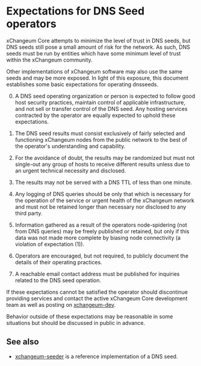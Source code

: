 Expectations for DNS Seed operators
====================================

xChangeum Core attempts to minimize the level of trust in DNS seeds,
but DNS seeds still pose a small amount of risk for the network.
As such, DNS seeds must be run by entities which have some minimum
level of trust within the xChangeum community.

Other implementations of xChangeum software may also use the same
seeds and may be more exposed. In light of this exposure, this
document establishes some basic expectations for operating dnsseeds.

0. A DNS seed operating organization or person is expected to follow good
host security practices, maintain control of applicable infrastructure,
and not sell or transfer control of the DNS seed. Any hosting services
contracted by the operator are equally expected to uphold these expectations.

1. The DNS seed results must consist exclusively of fairly selected and
functioning xChangeum nodes from the public network to the best of the
operator's understanding and capability.

2. For the avoidance of doubt, the results may be randomized but must not
single-out any group of hosts to receive different results unless due to an
urgent technical necessity and disclosed.

3. The results may not be served with a DNS TTL of less than one minute.

4. Any logging of DNS queries should be only that which is necessary
for the operation of the service or urgent health of the xChangeum
network and must not be retained longer than necessary nor disclosed
to any third party.

5. Information gathered as a result of the operators node-spidering
(not from DNS queries) may be freely published or retained, but only
if this data was not made more complete by biasing node connectivity
(a violation of expectation (1)).

6. Operators are encouraged, but not required, to publicly document the
details of their operating practices.

7. A reachable email contact address must be published for inquiries
related to the DNS seed operation.

If these expectations cannot be satisfied the operator should
discontinue providing services and contact the active xChangeum
Core development team as well as posting on
[xchangeum-dev](https://groups.google.com/forum/#!forum/xchangeum-dev).

Behavior outside of these expectations may be reasonable in some
situations but should be discussed in public in advance.

See also
----------
- [xchangeum-seeder](https://github.com/pooler/xchangeum-seeder) is a reference implementation of a DNS seed.
